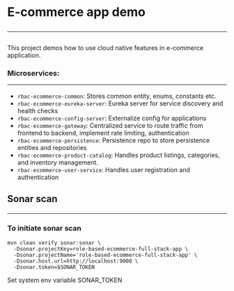 # E-commerce app demo <hr />
This project demos how to use cloud native features in e-commerce application.

### Microservices: <hr />
* `rbac-ecommerce-common`: Stores common entity, enums, constants etc.
* `rbac-ecommerce-eureka-server`: Eureka server for service discovery and health checks
* `rbac-ecommerce-config-server`: Externalize config for applications
* `rbac-ecommerce-gateway`: Centralized service to route traffic from frontend to backend, implement rate limiting, authentication
* `rbac-ecommerce-persistence`: Persistence repo to store persistence entities and repositories
* `rbac-ecommerce-product-catalog`: Handles product listings, categories, and inventory management.
* `rbac-ecommerce-user-service`: Handles user registration and authentication

## Sonar scan <hr />
### To initiate sonar scan
```shell
mvn clean verify sonar:sonar \
  -Dsonar.projectKey=role-based-ecommerce-full-stack-app \
  -Dsonar.projectName='role-based-ecommerce-full-stack-app' \
  -Dsonar.host.url=http://localhost:9000 \
  -Dsonar.token=$SONAR_TOKEN
```
Set system env variable SONAR_TOKEN
